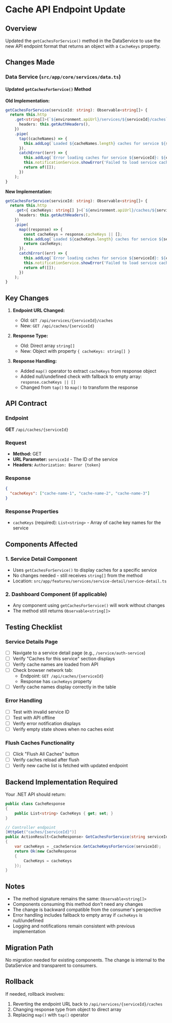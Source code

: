 # Cache API Endpoint Update

## Overview

Updated the `getCachesForService()` method in the DataService to use the new API endpoint format that returns an object with a `CacheKeys` property.

## Changes Made

### Data Service (`src/app/core/services/data.ts`)

#### Updated `getCachesForService()` Method

**Old Implementation:**

```typescript
getCachesForService(serviceId: string): Observable<string[]> {
  return this.http
    .get<string[]>(`${environment.apiUrl}/services/${serviceId}/caches`, {
      headers: this.getAuthHeaders(),
    })
    .pipe(
      tap((cacheNames) => {
        this.addLog(`Loaded ${cacheNames.length} caches for service ${serviceId}`);
      }),
      catchError((err) => {
        this.addLog(`Error loading caches for service ${serviceId}: ${err.message}`);
        this.notificationService.showError('Failed to load service caches', err.message);
        return of([]);
      })
    );
}
```

**New Implementation:**

```typescript
getCachesForService(serviceId: string): Observable<string[]> {
  return this.http
    .get<{ cacheKeys: string[] }>(`${environment.apiUrl}/caches/${serviceId}`, {
      headers: this.getAuthHeaders(),
    })
    .pipe(
      map((response) => {
        const cacheKeys = response.cacheKeys || [];
        this.addLog(`Loaded ${cacheKeys.length} caches for service ${serviceId}`);
        return cacheKeys;
      }),
      catchError((err) => {
        this.addLog(`Error loading caches for service ${serviceId}: ${err.message}`);
        this.notificationService.showError('Failed to load service caches', err.message);
        return of([]);
      })
    );
}
```

## Key Changes

1. **Endpoint URL Changed:**

   - Old: `GET /api/services/{serviceId}/caches`
   - New: `GET /api/caches/{serviceId}`

2. **Response Type:**

   - Old: Direct array `string[]`
   - New: Object with property `{ cacheKeys: string[] }`

3. **Response Handling:**
   - Added `map()` operator to extract `cacheKeys` from response object
   - Added null/undefined check with fallback to empty array: `response.cacheKeys || []`
   - Changed from `tap()` to `map()` to transform the response

## API Contract

### Endpoint

**GET** `/api/caches/{serviceId}`

### Request

- **Method:** GET
- **URL Parameter:** `serviceId` - The ID of the service
- **Headers:** `Authorization: Bearer {token}`

### Response

```json
{
  "cacheKeys": ["cache-name-1", "cache-name-2", "cache-name-3"]
}
```

### Response Properties

- `cacheKeys` (required): `List<string>` - Array of cache key names for the service

## Components Affected

### 1. Service Detail Component

- Uses `getCachesForService()` to display caches for a specific service
- No changes needed - still receives `string[]` from the method
- Location: `src/app/features/services/service-detail/service-detail.ts`

### 2. Dashboard Component (if applicable)

- Any component using `getCachesForService()` will work without changes
- The method still returns `Observable<string[]>`

## Testing Checklist

### Service Details Page

- [ ] Navigate to a service detail page (e.g., `/service/auth-service`)
- [ ] Verify "Caches for this service" section displays
- [ ] Verify cache names are loaded from API
- [ ] Check browser network tab:
  - Endpoint: `GET /api/caches/{serviceId}`
  - Response has `cacheKeys` property
- [ ] Verify cache names display correctly in the table

### Error Handling

- [ ] Test with invalid service ID
- [ ] Test with API offline
- [ ] Verify error notification displays
- [ ] Verify empty state shows when no caches exist

### Flush Caches Functionality

- [ ] Click "Flush All Caches" button
- [ ] Verify caches reload after flush
- [ ] Verify new cache list is fetched with updated endpoint

## Backend Implementation Required

Your .NET API should return:

```csharp
public class CacheResponse
{
    public List<string> CacheKeys { get; set; }
}

// Controller endpoint
[HttpGet("caches/{serviceId}")]
public ActionResult<CacheResponse> GetCachesForService(string serviceId)
{
    var cacheKeys = _cacheService.GetCacheKeysForService(serviceId);
    return Ok(new CacheResponse
    {
        CacheKeys = cacheKeys
    });
}
```

## Notes

- The method signature remains the same: `Observable<string[]>`
- Components consuming this method don't need any changes
- The change is backward compatible from the consumer's perspective
- Error handling includes fallback to empty array if `cacheKeys` is null/undefined
- Logging and notifications remain consistent with previous implementation

## Migration Path

No migration needed for existing components. The change is internal to the DataService and transparent to consumers.

## Rollback

If needed, rollback involves:

1. Reverting the endpoint URL back to `/api/services/{serviceId}/caches`
2. Changing response type from object to direct array
3. Replacing `map()` with `tap()` operator
